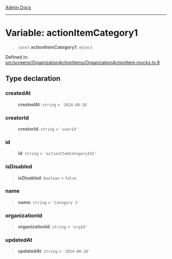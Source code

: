 [Admin Docs](/)

***

# Variable: actionItemCategory1

> `const` **actionItemCategory1**: `object`

Defined in: [src/screens/OrganizationActionItems/OrganizationActionItem.mocks.ts:9](https://github.com/PalisadoesFoundation/talawa-admin/blob/main/src/screens/OrganizationActionItems/OrganizationActionItem.mocks.ts#L9)

## Type declaration

### createdAt

> **createdAt**: `string` = `'2024-08-26'`

### creatorId

> **creatorId**: `string` = `'userId'`

### id

> **id**: `string` = `'actionItemCategoryId1'`

### isDisabled

> **isDisabled**: `boolean` = `false`

### name

> **name**: `string` = `'Category 1'`

### organizationId

> **organizationId**: `string` = `'orgId'`

### updatedAt

> **updatedAt**: `string` = `'2024-08-26'`
